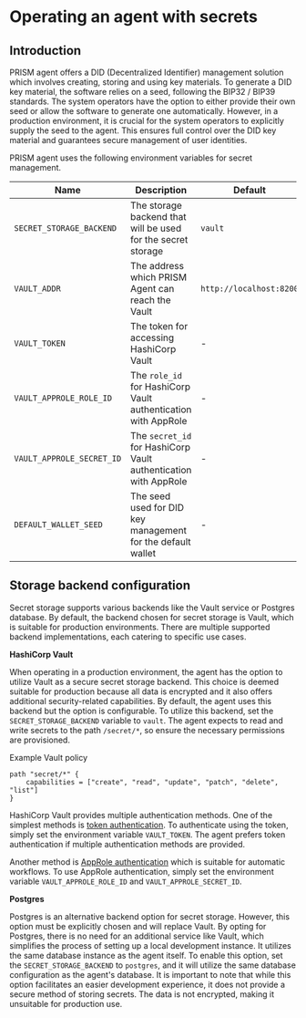 # Operating an agent with secrets

## Introduction

PRISM agent offers a DID (Decentralized Identifier) management solution
which involves creating, storing and using key materials.
To generate a DID key material, the software relies on a seed, following the BIP32 / BIP39 standards.
The system operators have the option to either provide their own seed or
allow the software to generate one automatically. However, in a production environment,
it is crucial for the system operators to explicitly supply the seed to the agent.
This ensures full control over the DID key material and guarantees secure management of user identities.

PRISM agent uses the following environment variables for secret management.

| Name                     | Description                                                     | Default                 |
|--------------------------|-----------------------------------------------------------------|-------------------------|
| `SECRET_STORAGE_BACKEND` | The storage backend that will be used for the secret storage    | `vault`                 |
| `VAULT_ADDR`             | The address which PRISM Agent can reach the Vault               | `http://localhost:8200` |
| `VAULT_TOKEN`            | The token for accessing HashiCorp Vault                         | -                       |
| `VAULT_APPROLE_ROLE_ID`  | The `role_id` for HashiCorp Vault authentication with AppRole   | -                       |
| `VAULT_APPROLE_SECRET_ID`| The `secret_id` for HashiCorp Vault authentication with AppRole | -                       |
| `DEFAULT_WALLET_SEED`    | The seed used for DID key management for the default wallet     | -                       |

## Storage backend configuration

Secret storage supports various backends like the Vault service or Postgres database.
By default, the backend chosen for secret storage is Vault, which is suitable for production environments.
There are multiple supported backend implementations, each catering to specific use cases.

__HashiCorp Vault__

When operating in a production environment, the agent has the option to utilize Vault
as a secure secret storage backend. This choice is deemed suitable for production because
all data is encrypted and it also offers additional security-related capabilities.
By default, the agent uses this backend but the option is configurable.
To utilize this backend, set the `SECRET_STORAGE_BACKEND` variable to `vault`.
The agent expects to read and write secrets to the path `/secret/*`,
so ensure the necessary permissions are provisioned.

Example Vault policy

```
path "secret/*" {
    capabilities = ["create", "read", "update", "patch", "delete", "list"]
}
```

HashiCorp Vault provides multiple authentication methods.
One of the simplest methods is [token authentication](https://developer.hashicorp.com/vault/docs/auth/token).
To authenticate using the token, simply set the environment variable `VAULT_TOKEN`.
The agent prefers token authentication if multiple authentication methods are provided.

Another method is [AppRole authentication](https://developer.hashicorp.com/vault/docs/auth/approle) which is suitable for automatic workflows.
To use AppRole authentication, simply set the environment variable `VAULT_APPROLE_ROLE_ID` and `VAULT_APPROLE_SECRET_ID`.

__Postgres__

Postgres is an alternative backend option for secret storage.
However, this option must be explicitly chosen and will replace Vault.
By opting for Postgres, there is no need for an additional service like Vault,
which simplifies the process of setting up a local development instance.
It utilizes the same database instance as the agent itself. To enable this option,
set the `SECRET_STORAGE_BACKEND` to `postgres`, and it will utilize the same database
configuration as the agent's database. It is important to note that while this option
facilitates an easier development experience, it does not provide a secure method of storing secrets.
The data is not encrypted, making it unsuitable for production use.
